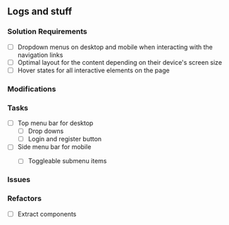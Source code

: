 ## Logs and stuff

### Solution Requirements
- [ ] Dropdown menus on desktop and mobile when interacting with the navigation links
- [ ] Optimal layout for the content depending on their device's screen size
- [ ] Hover states for all interactive elements on the page

### Modifications

### Tasks
- [ ] Top menu bar for desktop
  - [ ] Drop downs
  - [ ] Login and register button
- [ ] Side menu bar for mobile
  - [ ] Toggleable submenu items


### Issues



### Refactors 
- [ ] Extract components

